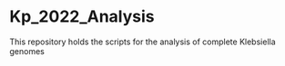 # Kp_2022_Analysis
This repository holds the scripts for the analysis of complete Klebsiella genomes
